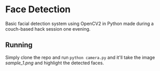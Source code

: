 # Face Detection

Basic facial detection system using OpenCV2 in Python made during a couch-based hack session one evening.

## Running

Simply clone the repo and run `python camera.py` and it'll take the image *sample_1.png* and highlight the detected faces.
